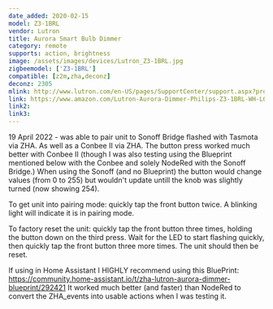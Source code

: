 ```yaml
---
date_added: 2020-02-15
model: Z3-1BRL
vendor: Lutron
title: Aurora Smart Bulb Dimmer
category: remote
supports: action, brightness
image: /assets/images/devices/Lutron_Z3-1BRL.jpg
zigbeemodel: ['Z3-1BRL']
compatible: [z2m,zha,deconz]
deconz: 2305
mlink: http://www.lutron.com/en-US/pages/SupportCenter/support.aspx?productName=Aurora%20smart%20bulb%20dimmer&SECTION=Documents
link: https://www.amazon.com/Lutron-Aurora-Dimmer-Philips-Z3-1BRL-WH-L0/dp/B07RJ14FBS
link2: 
link3: 
---
```


19 April 2022 - was able to pair unit to Sonoff Bridge flashed with Tasmota via ZHA. As well as a Conbee II via ZHA. The button press worked much better with Conbee II (though I was also testing using the Blueprint mentioned below with the Conbee and solely NodeRed with the Sonoff Bridge.) When using the Sonoff (and no Blueprint) the button would change values (from 0 to 255) but wouldn't update untill the knob was slightly turned (now showing 254).

To get unit into pairing mode: quickly tap the front button twice. A blinking light will indicate it is in pairing mode. 

To factory reset the unit: quickly tap the front button three times, holding the button down on the third press. Wait for the LED to start flashing quickly, then quickly tap the front button three more times. The unit should then be reset. 

If using in Home Assistant I HIGHLY recommend using this BluePrint: https://community.home-assistant.io/t/zha-lutron-aurora-dimmer-blueprint/292421 It worked much better (and faster) than NodeRed to convert the ZHA_events into usable actions when I was testing it. 
